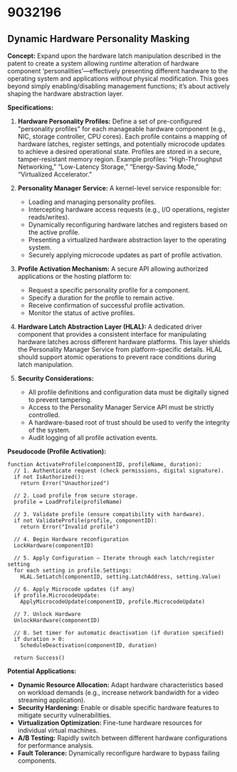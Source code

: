 # 9032196

## Dynamic Hardware Personality Masking

**Concept:** Expand upon the hardware latch manipulation described in the patent to create a system allowing *runtime* alteration of hardware component ‘personalities’—effectively presenting different hardware to the operating system and applications *without* physical modification. This goes beyond simply enabling/disabling management functions; it’s about actively shaping the hardware abstraction layer.

**Specifications:**

1.  **Hardware Personality Profiles:** Define a set of pre-configured "personality profiles" for each manageable hardware component (e.g., NIC, storage controller, CPU cores). Each profile contains a mapping of hardware latches, register settings, and potentially microcode updates to achieve a desired operational state. Profiles are stored in a secure, tamper-resistant memory region. Example profiles: “High-Throughput Networking,” “Low-Latency Storage,” “Energy-Saving Mode,” “Virtualized Accelerator.”

2.  **Personality Manager Service:** A kernel-level service responsible for:
    *   Loading and managing personality profiles.
    *   Intercepting hardware access requests (e.g., I/O operations, register reads/writes).
    *   Dynamically reconfiguring hardware latches and registers based on the active profile.
    *   Presenting a virtualized hardware abstraction layer to the operating system.
    *   Securely applying microcode updates as part of profile activation.

3.  **Profile Activation Mechanism:** A secure API allowing authorized applications or the hosting platform to:
    *   Request a specific personality profile for a component.
    *   Specify a duration for the profile to remain active.
    *   Receive confirmation of successful profile activation.
    *   Monitor the status of active profiles.

4.  **Hardware Latch Abstraction Layer (HLAL):** A dedicated driver component that provides a consistent interface for manipulating hardware latches across different hardware platforms. This layer shields the Personality Manager Service from platform-specific details. HLAL should support atomic operations to prevent race conditions during latch manipulation.

5.  **Security Considerations:**
    *   All profile definitions and configuration data must be digitally signed to prevent tampering.
    *   Access to the Personality Manager Service API must be strictly controlled.
    *   A hardware-based root of trust should be used to verify the integrity of the system.
    *   Audit logging of all profile activation events.

**Pseudocode (Profile Activation):**

```
function ActivateProfile(componentID, profileName, duration):
  // 1. Authenticate request (check permissions, digital signature).
  if not IsAuthorized():
    return Error("Unauthorized")

  // 2. Load profile from secure storage.
  profile = LoadProfile(profileName)

  // 3. Validate profile (ensure compatibility with hardware).
  if not ValidateProfile(profile, componentID):
    return Error("Invalid profile")

  // 4. Begin Hardware reconfiguration
  LockHardware(componentID)

  // 5. Apply Configuration – Iterate through each latch/register setting
  for each setting in profile.Settings:
    HLAL.SetLatch(componentID, setting.LatchAddress, setting.Value)

  // 6. Apply Microcode updates (if any)
  if profile.MicrocodeUpdate:
    ApplyMicrocodeUpdate(componentID, profile.MicrocodeUpdate)

  // 7. Unlock Hardware
  UnlockHardware(componentID)

  // 8. Set timer for automatic deactivation (if duration specified)
  if duration > 0:
    ScheduleDeactivation(componentID, duration)

  return Success()
```

**Potential Applications:**

*   **Dynamic Resource Allocation:** Adapt hardware characteristics based on workload demands (e.g., increase network bandwidth for a video streaming application).
*   **Security Hardening:**  Enable or disable specific hardware features to mitigate security vulnerabilities.
*   **Virtualization Optimization:** Fine-tune hardware resources for individual virtual machines.
*   **A/B Testing:**  Rapidly switch between different hardware configurations for performance analysis.
*   **Fault Tolerance:**  Dynamically reconfigure hardware to bypass failing components.
